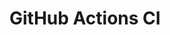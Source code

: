 # GitHub Actions CI





















































































































































































































































































































































































































































































































































































































































































































































































































































































































































































































































































































































































































































































